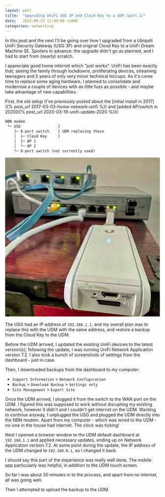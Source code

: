 ```yaml
---
layout: post
title:  "Upgrading UniFi USG 3P and Cloud Key to a UDM (part 1)"
date:   2022-08-23 12:00:00 +1000
categories: networking
---
```


In this post and the next I'll be going over how I upgraded from a Ubiquiti UniFi Security Gateway (USG 3P) and original Cloud Key to a UniFi Dream Machine SE. Spoilers in advance: the upgrade didn't go as planned, and I had to start from (nearly) scratch.

I appreciate good home internet which "just works". UniFi has been exactly that; seeing the family through lockdowns, proliferating devices, streaming teenagers and 5 years of only very minor technical hiccups. As it's come time to replace some aging hardware, I planned to consolidate and modernise a couple of devices with as little fuss as possible - and maybe take advantage of new capabilities.

First, the old setup (I've previously posted about the [initial install in 2017]({% post_url 2017-03-03-home-network-unifi %}) and [added AP/switch in 2020]({% post_url 2020-03-19-unifi-update-2020 %})):

```
NBN modem
 └─ USG                 }
    ├─ 8-port switch    } UDM replacing these
    │  ├─ Cloud Key     }
    │  ├─ AP 1
    │  └─ AP 2
    └─ 8-port switch (not currently used)
```

![Cloud Key, USG and 8-port switch](/images/unifi-cloud-key-usg-and-switch-aug-2022.jpg)

The USG had an IP address of `192.168.1.1`, and my overall plan was to replace this with the UDM with the same address, and restore a backup from the Cloud Key to the UDM.

Before the UDM arrived, I updated the existing UniFi devices to the latest version(s); following the update, I was running UniFi Network Application version 7.2. I also took a bunch of screenshots of settings from the dashboard - just in case.

Then, I downloaded backups from the dashboard to my computer:

- `Support Information` > `Network Configuration`
- `Backup` > `Download Backup` > `Settings only`
- `Site Management` > `Export Site`

Once the UDM arrived, I plugged it from the switch to the WAN port on the UDM. I figured this was supposed to work without disrupting my existing network, however it didn't and I couldn't get internet on the UDM. Wanting to continue anyway, I unplugged the USG and plugged the UDM directly into the NBN modem. Apart from my computer - which was wired to the UDM - no-one in the house had internet. The clock was ticking!

Next I opened a browser window to the UDM default dashboard at `192.168.1.1` and applied necessary updates, ending up on Network Application version 7.2. At some point during the update, the IP address of the UDM changed to `192.168.0.1`, so I changed it back.

I should say this part of the experience was really well done. The mobile app particularly was helpful, in addition to the UDM touch screen.

So far I was about 30 minutes in to the process, and apart from no internet, all was going well.

Then I attempted to upload the backup to the UDM.
